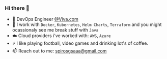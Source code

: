 ### Hi there 👋

* 🏢 DevOps Engineer [@Viva.com](https://github.com/VivaWallet)
* 🔭 I work with ``Docker``, ``Kubernetes``, ``Helm Charts``, ``Terraform`` and you might ocassionaly see me break stuff with ``Java``
* ☁️ Cloud providers i've worked with: ``AWS``, ``Azure``
* ⚡️ I like playing football, video games and drinking lot's of coffee.
* 📫 Reach out to me: [spirosgsaaa@gmail.com](spirosgsaaa@gmail.com)
